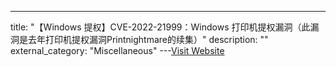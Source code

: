 ---
title: "【Windows 提权】CVE-2022-21999：Windows 打印机提权漏洞（此漏洞是去年打印机提权漏洞Printnightmare的续集）"
description: ""
external_category: "Miscellaneous"
---[Visit Website](https://github.com/ly4k/SpoolFool)

